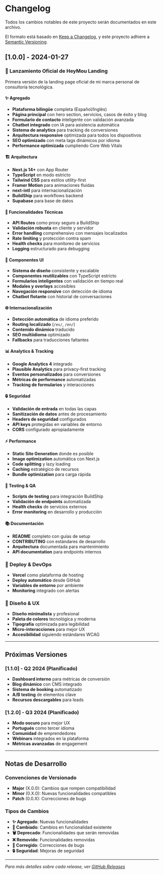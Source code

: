 # Changelog

Todos los cambios notables de este proyecto serán documentados en este archivo.

El formato está basado en [Keep a Changelog](https://keepachangelog.com/en/1.0.0/),
y este proyecto adhiere a [Semantic Versioning](https://semver.org/spec/v2.0.0.html).

## [1.0.0] - 2024-01-27

### 🎉 Lanzamiento Oficial de HeyMou Landing

Primera versión de la landing page oficial de mi marca personal de consultoría tecnológica.

#### ✨ Agregado
- **Plataforma bilingüe** completa (Español/Inglés)
- **Página principal** con hero section, servicios, casos de éxito y blog
- **Formulario de contacto** inteligente con validación avanzada
- **Chatbot integrado** con IA para asistencia automática
- **Sistema de analytics** para tracking de conversiones
- **Arquitectura responsive** optimizada para todos los dispositivos
- **SEO optimizado** con meta tags dinámicos por idioma
- **Performance optimizada** cumpliendo Core Web Vitals

#### 🏗️ Arquitectura
- **Next.js 14+** con App Router
- **TypeScript** en modo estricto
- **Tailwind CSS** para estilos utility-first
- **Framer Motion** para animaciones fluidas
- **next-intl** para internacionalización
- **BuildShip** para workflows backend
- **Supabase** para base de datos

#### 🔧 Funcionalidades Técnicas
- **API Routes** como proxy seguro a BuildShip
- **Validación robusta** en cliente y servidor
- **Error handling** comprehensivo con mensajes localizados
- **Rate limiting** y protección contra spam
- **Health checks** para monitoreo de servicios
- **Logging** estructurado para debugging

#### 📱 Componentes UI
- **Sistema de diseño** consistente y escalable
- **Componentes reutilizables** con TypeScript estricto
- **Formularios inteligentes** con validación en tiempo real
- **Modales y overlays** accesibles
- **Navegación responsive** con detección de idioma
- **Chatbot flotante** con historial de conversaciones

#### 🌐 Internacionalización
- **Detección automática** de idioma preferido
- **Routing localizado** (`/es/`, `/en/`)
- **Contenido dinámico** traducido
- **SEO multiidioma** optimizado
- **Fallbacks** para traducciones faltantes

#### 📊 Analytics & Tracking
- **Google Analytics 4** integrado
- **Plausible Analytics** para privacy-first tracking
- **Eventos personalizados** para conversiones
- **Métricas de performance** automatizadas
- **Tracking de formularios** y interacciones

#### 🔒 Seguridad
- **Validación de entrada** en todas las capas
- **Sanitización de datos** antes de procesamiento
- **Headers de seguridad** configurados
- **API keys** protegidas en variables de entorno
- **CORS** configurado apropiadamente

#### ⚡ Performance
- **Static Site Generation** donde es posible
- **Image optimization** automática con Next.js
- **Code splitting** y lazy loading
- **Caching** estratégico de recursos
- **Bundle optimization** para carga rápida

#### 🧪 Testing & QA
- **Scripts de testing** para integración BuildShip
- **Validación de endpoints** automatizada
- **Health checks** de servicios externos
- **Error monitoring** en desarrollo y producción

#### 📚 Documentación
- **README** completo con guías de setup
- **CONTRIBUTING** con estándares de desarrollo
- **Arquitectura** documentada para mantenimiento
- **API documentation** para endpoints internos

### 🚀 Deploy & DevOps
- **Vercel** como plataforma de hosting
- **Deploy automático** desde GitHub
- **Variables de entorno** por ambiente
- **Monitoring** integrado con alertas

### 🎨 Diseño & UX
- **Diseño minimalista** y profesional
- **Paleta de colores** tecnológica y moderna
- **Tipografía** optimizada para legibilidad
- **Micro-interacciones** para mejor UX
- **Accesibilidad** siguiendo estándares WCAG

---

## Próximas Versiones

### [1.1.0] - Q2 2024 (Planificado)
- **Dashboard interno** para métricas de conversión
- **Blog dinámico** con CMS integrado
- **Sistema de booking** automatizado
- **A/B testing** de elementos clave
- **Recursos descargables** para leads

### [1.2.0] - Q3 2024 (Planificado)  
- **Modo oscuro** para mejor UX
- **Portugués** como tercer idioma
- **Comunidad** de emprendedores
- **Webinars** integrados en la plataforma
- **Métricas avanzadas** de engagement

---

## Notas de Desarrollo

### Convenciones de Versionado
- **Major** (X.0.0): Cambios que rompen compatibilidad
- **Minor** (0.X.0): Nuevas funcionalidades compatibles
- **Patch** (0.0.X): Correcciones de bugs

### Tipos de Cambios
- **✨ Agregado**: Nuevas funcionalidades
- **🔧 Cambiado**: Cambios en funcionalidad existente
- **🗑️ Deprecado**: Funcionalidades que serán removidas
- **❌ Removido**: Funcionalidades removidas
- **🐛 Corregido**: Correcciones de bugs
- **🔒 Seguridad**: Mejoras de seguridad

---

*Para más detalles sobre cada release, ver [GitHub Releases](https://github.com/heymouoficial/heymou-landing/releases)*